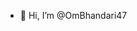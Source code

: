 - 👋 Hi, I’m @OmBhandari47


<!---
OmBhandari47/OmBhandari47 is a ✨ special ✨ repository because its `README.md` (this file) appears on your GitHub profile.
You can click the Preview link to take a look a
